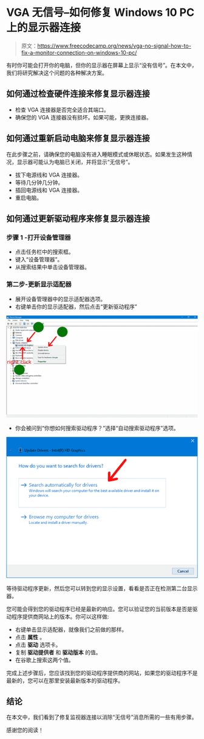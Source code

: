 # VGA 无信号–如何修复 Windows 10 PC 上的显示器连接

> 原文：<https://www.freecodecamp.org/news/vga-no-signal-how-to-fix-a-monitor-connection-on-windows-10-pc/>

有时你可能会打开你的电脑，但你的显示器在屏幕上显示“没有信号”。在本文中，我们将研究解决这个问题的各种解决方案。

## 如何通过检查硬件连接来修复显示器连接

*   检查 VGA 连接器是否完全适合其端口。
*   确保您的 VGA 连接器没有损坏。如果可能，更换连接器。

## 如何通过重新启动电脑来修复显示器连接

在此步骤之前，请确保您的电脑没有进入睡眠模式或休眠状态。如果发生这种情况，显示器可能认为电脑已关闭，并将显示“无信号”。

*   拔下电源线和 VGA 连接器。
*   等待几分钟几分钟。
*   插回电源线和 VGA 连接器。
*   重启电脑。

## 如何通过更新驱动程序来修复显示器连接

### ******步骤 1 -打开设备管理器******

*   点击任务栏中的搜索框。
*   键入“设备管理器”。
*   从搜索结果中单击设备管理器。

### ******第二步-更新显示适配器******

*   展开设备管理器中的显示适配器选项。
*   右键单击你的显示适配器，然后点击“更新驱动程序”

![update-display-adapter](img/db374b76ce53b52eb3f94c33fb82b29d.png)

*   你会被问到“你想如何搜索驱动程序？”选择“自动搜索驱动程序”选项。

![how-do-you-want-to-search-for-drivers](img/9c621cee62745a62fcb3b72611041b49.png)

等待驱动程序更新，然后您可以转到您的显示设置，看看是否正在检测第二台显示器。

您可能会得到您的驱动程序已经是最新的响应。您可以验证您的当前版本是否是驱动程序提供商网站上的版本。你可以这样做:

*   右键单击显示适配器，就像我们之前做的那样。
*   点击 ****属性**** 。
*   点击 ****驱动**** 选项卡。
*   复制 ****驱动提供者**** 和 ****驱动版本**** 的值。
*   在谷歌上搜索这两个值。

完成上述步骤后，您应该找到您的驱动程序提供商的网站，如果您的驱动程序不是最新的，您可以在那里安装最新版本的驱动程序。

## 结论

在本文中，我们看到了修复监视器连接以消除“无信号”消息所需的一些有用步骤。

感谢您的阅读！